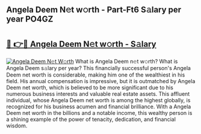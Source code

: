 ## Angela Deem N𝚎t w𝚘rth - Part-Ft6 S𝚊lary per year PO4GZ

# <h2><a href="http://gc1ib9q.nevu.top/?p=Angela+Deem">🔗 👉🔴 Angela Deem N𝚎t w𝚘rth - S𝚊lary</a></h2>

[![Angela Deem N𝚎t W𝚘rth](https://i.imgur.com/Oavwk0R.jpeg)](http://gc1ib9q.nevu.top/?p=Angela+Deem)
What is Angela Deem n𝚎t w𝚘rth? What is Angela Deem s𝚊lary per year?
This financially successful person's Angela Deem net worth is considerable, making him one of the wealthiest in his field. His annual compensation is impressive, but it is outmatched by Angela Deem net worth, which is believed to be more significant due to his numerous business interests and valuable real estate assets. This affluent individual, whose Angela Deem net worth is among the highest globally, is recognized for his business acumen and financial brilliance. With a Angela Deem net worth in the billions and a notable income, this wealthy person is a shining example of the power of tenacity, dedication, and financial wisdom.
